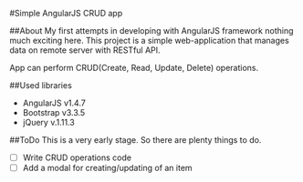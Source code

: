 #Simple AngularJS CRUD app

##About
My first attempts in developing with AngularJS framework nothing much exciting here.
This project is a simple web-application that manages data on remote server with RESTful API.

App can perform CRUD(Create, Read, Update, Delete) operations.

##Used libraries
- AngularJS v1.4.7
- Bootstrap v3.3.5
- jQuery v.1.11.3

##ToDo
This is a very early stage. So there are plenty things to do.

- [ ] Write CRUD operations code
- [ ] Add a modal for creating/updating of an item
